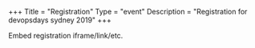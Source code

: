 +++
Title = "Registration"
Type = "event"
Description = "Registration for devopsdays sydney 2019"
+++

<div style="width:100%; text-align:left;">

Embed registration iframe/link/etc.
</div></div>
</div>
